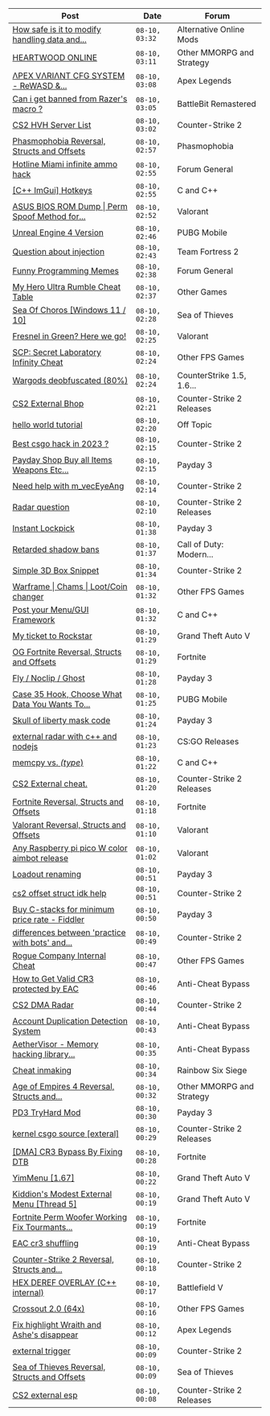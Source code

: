 |Post|Date|Forum|
|----|----|-----|
|[How safe is it to modify handling data and...](https://www.unknowncheats.me/forum/alternative-online-mods/605380-safe-modify-handling-data-weapon-data.html)|`08-10, 03:32`|Alternative Online Mods|
|[HEARTWOOD ONLINE](https://www.unknowncheats.me/forum/other-mmorpg-and-strategy/597778-heartwood-online.html)|`08-10, 03:11`|Other MMORPG and Strategy|
|[ΛPEX VΛRIΛNT CFG SYSTEM - ReWASD &...](https://www.unknowncheats.me/forum/apex-legends/599047-pex-ri-nt-cfg-system-rewasd-joytokey.html)|`08-10, 03:08`|Apex Legends|
|[Can i get banned from Razer's macro ?](https://www.unknowncheats.me/forum/battlebit-remastered/603395-banned-razers-macro.html)|`08-10, 03:05`|BattleBit Remastered|
|[CS2 HVH Server List](https://www.unknowncheats.me/forum/counter-strike-2-a/603835-cs2-hvh-server-list.html)|`08-10, 03:02`|Counter-Strike 2|
|[Phasmophobia Reversal, Structs and Offsets](https://www.unknowncheats.me/forum/phasmophobia/424456-phasmophobia-reversal-structs-offsets.html)|`08-10, 02:57`|Phasmophobia|
|[Hotline Miami infinite ammo hack](https://www.unknowncheats.me/forum/forum-general/250011-hotline-miami-infinite-ammo-hack.html)|`08-10, 02:55`|Forum General|
|[\[C++ ImGui\] Hotkeys](https://www.unknowncheats.me/forum/c-and-c-/605373-imgui-hotkeys.html)|`08-10, 02:55`|C and C++|
|[ASUS BIOS ROM Dump \| Perm Spoof Method for...](https://www.unknowncheats.me/forum/valorant/594476-asus-bios-rom-dump-perm-spoof-method-asus.html)|`08-10, 02:52`|Valorant|
|[Unreal Engine 4 Version](https://www.unknowncheats.me/forum/pubg-mobile/605368-unreal-engine-4-version.html)|`08-10, 02:46`|PUBG Mobile|
|[Question about injection](https://www.unknowncheats.me/forum/team-fortress-2-a/602795-question-injection.html)|`08-10, 02:43`|Team Fortress 2|
|[Funny Programming Memes](https://www.unknowncheats.me/forum/forum-general/605219-funny-programming-memes.html)|`08-10, 02:38`|Forum General|
|[My Hero Ultra Rumble Cheat Table](https://www.unknowncheats.me/forum/other-games/604426-hero-ultra-rumble-cheat-table.html)|`08-10, 02:37`|Other Games|
|[Sea Of Choros \[Windows 11 / 10\]](https://www.unknowncheats.me/forum/sea-of-thieves/596786-sea-choros-windows-11-10-a.html)|`08-10, 02:28`|Sea of Thieves|
|[Fresnel in Green? Here we go!](https://www.unknowncheats.me/forum/valorant/577605-fresnel-green.html)|`08-10, 02:25`|Valorant|
|[SCP: Secret Laboratory Infinity Cheat](https://www.unknowncheats.me/forum/other-fps-games/329845-scp-secret-laboratory-infinity-cheat.html)|`08-10, 02:24`|Other FPS Games|
|[Wargods deobfuscated (80%)](https://www.unknowncheats.me/forum/counterstrike-1-5-1-6-and-mods/603349-wargods-deobfuscated-80-a.html)|`08-10, 02:24`|CounterStrike 1.5, 1.6...|
|[CS2 External Bhop](https://www.unknowncheats.me/forum/counter-strike-2-releases/604580-cs2-external-bhop.html)|`08-10, 02:21`|Counter-Strike 2 Releases|
|[hello world tutorial](https://www.unknowncheats.me/forum/off-topic/604163-hello-world-tutorial.html)|`08-10, 02:20`|Off Topic|
|[Best csgo hack in 2023 ?](https://www.unknowncheats.me/forum/counter-strike-2-a/605351-csgo-hack-2023-a.html)|`08-10, 02:15`|Counter-Strike 2|
|[Payday Shop Buy all Items Weapons Etc...](https://www.unknowncheats.me/forum/payday-3-a/604038-payday-shop-buy-items-weapons-etc-directly.html)|`08-10, 02:15`|Payday 3|
|[Need help with m_vecEyeAng](https://www.unknowncheats.me/forum/counter-strike-2-a/605253-help-m_veceyeang.html)|`08-10, 02:14`|Counter-Strike 2|
|[Radar question](https://www.unknowncheats.me/forum/counter-strike-2-releases/605352-radar-question.html)|`08-10, 02:10`|Counter-Strike 2 Releases|
|[Instant Lockpick](https://www.unknowncheats.me/forum/payday-3-a/603935-instant-lockpick.html)|`08-10, 01:38`|Payday 3|
|[Retarded shadow bans](https://www.unknowncheats.me/forum/call-of-duty-modern-warfare-ii/602931-retarded-shadow-bans.html)|`08-10, 01:37`|Call of Duty: Modern...|
|[Simple 3D Box Snippet](https://www.unknowncheats.me/forum/counter-strike-2-a/605325-simple-3d-box-snippet.html)|`08-10, 01:34`|Counter-Strike 2|
|[Warframe \| Chams \| Loot/Coin changer](https://www.unknowncheats.me/forum/other-fps-games/600451-warframe-chams-loot-coin-changer.html)|`08-10, 01:32`|Other FPS Games|
|[Post your Menu/GUI Framework](https://www.unknowncheats.me/forum/c-and-c-/68024-post-menu-gui-framework.html)|`08-10, 01:32`|C and C++|
|[My ticket to Rockstar](https://www.unknowncheats.me/forum/grand-theft-auto-v/604781-ticket-rockstar.html)|`08-10, 01:29`|Grand Theft Auto V|
|[OG Fortnite Reversal, Structs and Offsets](https://www.unknowncheats.me/forum/fortnite/596138-og-fortnite-reversal-structs-offsets.html)|`08-10, 01:29`|Fortnite|
|[Fly / Noclip / Ghost](https://www.unknowncheats.me/forum/payday-3-a/603453-fly-noclip-ghost.html)|`08-10, 01:28`|Payday 3|
|[Case 35 Hook, Choose What Data You Wants To...](https://www.unknowncheats.me/forum/pubg-mobile/605346-35-hook-choose-data.html)|`08-10, 01:25`|PUBG Mobile|
|[Skull of liberty mask code](https://www.unknowncheats.me/forum/payday-3-a/605257-skull-liberty-mask-code.html)|`08-10, 01:24`|Payday 3|
|[external radar with c++ and nodejs](https://www.unknowncheats.me/forum/cs-go-releases/433334-external-radar-nodejs.html)|`08-10, 01:23`|CS:GO Releases|
|[memcpy vs. *(type*)](https://www.unknowncheats.me/forum/c-and-c-/603905-memcpy-vs-type.html)|`08-10, 01:22`|C and C++|
|[CS2 External cheat.](https://www.unknowncheats.me/forum/counter-strike-2-releases/603744-cs2-external-cheat.html)|`08-10, 01:20`|Counter-Strike 2 Releases|
|[Fortnite Reversal, Structs and Offsets](https://www.unknowncheats.me/forum/fortnite/235061-fortnite-reversal-structs-offsets.html)|`08-10, 01:18`|Fortnite|
|[Valorant Reversal, Structs and Offsets](https://www.unknowncheats.me/forum/valorant/385792-valorant-reversal-structs-offsets.html)|`08-10, 01:10`|Valorant|
|[Any Raspberry pi pico W color aimbot release](https://www.unknowncheats.me/forum/valorant/605302-raspberry-pi-pico-color-aimbot-release.html)|`08-10, 01:02`|Valorant|
|[Loadout renaming](https://www.unknowncheats.me/forum/payday-3-a/605342-loadout-renaming.html)|`08-10, 00:51`|Payday 3|
|[cs2 offset struct idk help](https://www.unknowncheats.me/forum/counter-strike-2-a/605292-cs2-offset-struct-idk-help.html)|`08-10, 00:51`|Counter-Strike 2|
|[Buy C-stacks for minimum price rate - Fiddler](https://www.unknowncheats.me/forum/payday-3-a/604501-buy-stacks-minimum-price-rate-fiddler.html)|`08-10, 00:50`|Payday 3|
|[differences between 'practice with bots' and...](https://www.unknowncheats.me/forum/counter-strike-2-a/604682-differences-practice-bots-online-servers.html)|`08-10, 00:49`|Counter-Strike 2|
|[Rogue Company Internal Cheat](https://www.unknowncheats.me/forum/other-fps-games/604154-rogue-company-internal-cheat.html)|`08-10, 00:47`|Other FPS Games|
|[How to Get Valid CR3 protected by EAC](https://www.unknowncheats.me/forum/anti-cheat-bypass/585035-valid-cr3-protected-eac.html)|`08-10, 00:46`|Anti-Cheat Bypass|
|[CS2 DMA Radar](https://www.unknowncheats.me/forum/counter-strike-2-a/604710-cs2-dma-radar.html)|`08-10, 00:44`|Counter-Strike 2|
|[Account Duplication Detection System](https://www.unknowncheats.me/forum/anti-cheat-bypass/605332-account-duplication-detection-system.html)|`08-10, 00:43`|Anti-Cheat Bypass|
|[AetherVisor - Memory hacking library...](https://www.unknowncheats.me/forum/anti-cheat-bypass/575197-aethervisor-memory-hacking-library-powered-amd-svm.html)|`08-10, 00:35`|Anti-Cheat Bypass|
|[Cheat inmaking](https://www.unknowncheats.me/forum/rainbow-six-siege/605331-cheat-inmaking.html)|`08-10, 00:34`|Rainbow Six Siege|
|[Age of Empires 4 Reversal, Structs and...](https://www.unknowncheats.me/forum/other-mmorpg-and-strategy/589592-age-empires-4-reversal-structs-offsets.html)|`08-10, 00:32`|Other MMORPG and Strategy|
|[PD3 TryHard Mod](https://www.unknowncheats.me/forum/payday-3-a/604960-pd3-tryhard-mod.html)|`08-10, 00:30`|Payday 3|
|[kernel csgo source \[exteral\]](https://www.unknowncheats.me/forum/counter-strike-2-releases/605274-kernel-csgo-source-exteral.html)|`08-10, 00:29`|Counter-Strike 2 Releases|
|[\[DMA\] CR3 Bypass By Fixing DTB](https://www.unknowncheats.me/forum/fortnite/600875-dma-cr3-bypass-fixing-dtb.html)|`08-10, 00:28`|Fortnite|
|[YimMenu \[1.67\]](https://www.unknowncheats.me/forum/grand-theft-auto-v/476972-yimmenu-1-67-a.html)|`08-10, 00:22`|Grand Theft Auto V|
|[Kiddion's Modest External Menu \[Thread 5\]](https://www.unknowncheats.me/forum/grand-theft-auto-v/576854-kiddions-modest-external-menu-thread-5-a.html)|`08-10, 00:19`|Grand Theft Auto V|
|[Fortnite Perm Woofer Working Fix Tourmants...](https://www.unknowncheats.me/forum/fortnite/603652-fortnite-perm-woofer-fix-tourmants-kick.html)|`08-10, 00:19`|Fortnite|
|[EAC cr3 shuffling](https://www.unknowncheats.me/forum/anti-cheat-bypass/604806-eac-cr3-shuffling.html)|`08-10, 00:19`|Anti-Cheat Bypass|
|[Counter-Strike 2 Reversal, Structs and...](https://www.unknowncheats.me/forum/counter-strike-2-a/576077-counter-strike-2-reversal-structs-offsets.html)|`08-10, 00:18`|Counter-Strike 2|
|[HEX DEREF OVERLAY (C++ internal)](https://www.unknowncheats.me/forum/battlefield-v/460864-hex-deref-overlay-internal.html)|`08-10, 00:17`|Battlefield V|
|[Crossout 2.0 (64x)](https://www.unknowncheats.me/forum/other-fps-games/604557-crossout-2-0-64x.html)|`08-10, 00:16`|Other FPS Games|
|[Fix highlight Wraith and Ashe's disappear](https://www.unknowncheats.me/forum/apex-legends/603876-fix-highlight-wraith-ashes-disappear.html)|`08-10, 00:12`|Apex Legends|
|[external trigger](https://www.unknowncheats.me/forum/counter-strike-2-a/605330-external-trigger.html)|`08-10, 00:09`|Counter-Strike 2|
|[Sea of Thieves Reversal, Structs and Offsets](https://www.unknowncheats.me/forum/sea-of-thieves/278391-sea-thieves-reversal-structs-offsets.html)|`08-10, 00:09`|Sea of Thieves|
|[CS2 external esp](https://www.unknowncheats.me/forum/counter-strike-2-releases/600259-cs2-external-esp.html)|`08-10, 00:08`|Counter-Strike 2 Releases|
